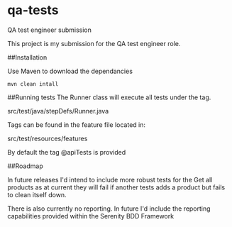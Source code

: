 # qa-tests
QA test engineer submission

This project is my submission for the QA test engineer role.

##Installation

Use Maven to download the dependancies

```mvn clean intall```

##Running tests
The Runner class will execute all tests under the tag.

src/test/java/stepDefs/Runner.java

Tags can be found in the feature file located in:

src/test/resources/features

By default the tag @apiTests is provided

##Roadmap

In future releases I'd intend to include more robust tests for the Get all products
as at current they will fail if another tests adds a product but fails to clean 
itself down. 

There is also currently no reporting. In future I'd include the reporting capabilities
provided within the Serenity BDD Framework